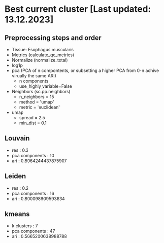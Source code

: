 # Best current cluster [Last updated: 13.12.2023]

## Preprocessing steps and order
- Tissue: Esophagus muscularis
- Metrics (calculate_qc_metrics)
- Normalize (normalize_total)
- log1p
- pca (PCA of n compontents, or subsetting a higher PCA from 0-n achive virually the same ARI)
    - n components
    - use_highly_variable=False 
- Neighbors (sc.pp.neighbors)
    - n_neighbors = 15
    - method = 'umap'
    - metric = 'euclidean'
- umap
    - spread = 2.5
    - min_dist = 0.1


## Louvain
- res : 0.3
- pca components : 10   
- ari : 0.8064244437875907

## Leiden
- res : 0.2
- pca components : 16
- ari : 0.800098609593834

## kmeans
- k clusters : 7
- pca components : 47
- ari : 0.5665200638988788